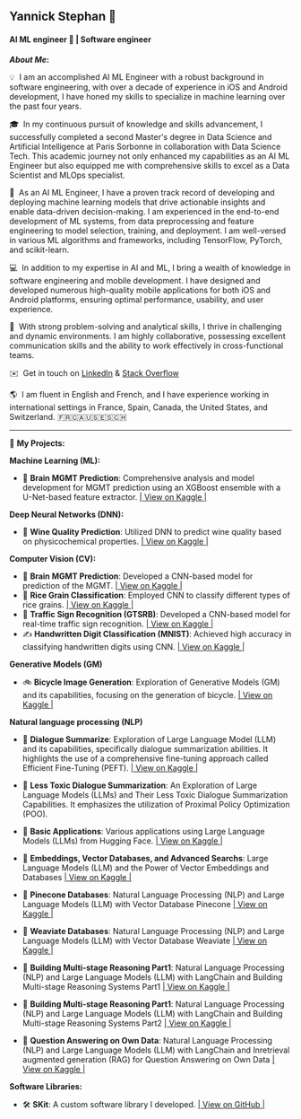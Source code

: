 ## Yannick Stephan 👋
#### AI ML engineer 🚀 | Software engineer 

<b>*About Me*:</b>

💡 &nbsp;I am an accomplished AI ML Engineer with a robust background in software engineering, with over a decade of experience in iOS and Android development, I have honed my skills to specialize in machine learning over the past four years.

🎓 &nbsp;In my continuous pursuit of knowledge and skills advancement, I successfully completed a second Master's degree in Data Science and Artificial Intelligence at Paris Sorbonne in collaboration with Data Science Tech. This academic journey not only enhanced my capabilities as an AI ML Engineer but also equipped me with comprehensive skills to excel as a Data Scientist and MLOps specialist.

🔬 &nbsp;As an AI ML Engineer, I have a proven track record of developing and deploying machine learning models that drive actionable insights and enable data-driven decision-making. I am experienced in the end-to-end development of ML systems, from data preprocessing and feature engineering to model selection, training, and deployment. I am well-versed in various ML algorithms and frameworks, including TensorFlow, PyTorch, and scikit-learn.

💻 &nbsp;In addition to my expertise in AI and ML, I bring a wealth of knowledge in software engineering and mobile development. I have designed and developed numerous high-quality mobile applications for both iOS and Android platforms, ensuring optimal performance, usability, and user experience.

🌟 &nbsp;With strong problem-solving and analytical skills, I thrive in challenging and dynamic environments. I am highly collaborative, possessing excellent communication skills and the ability to work effectively in cross-functional teams.

✉️ &nbsp;Get in touch on [LinkedIn](https://www.linkedin.com/in/yannick-stephan/) & [Stack Overflow](https://stackoverflow.com/users/3765457/yannsteph) 

🌎 &nbsp;I am fluent in English and French, and I have experience working in international settings in France, Spain, Canada, the United States, and Switzerland.
🇫🇷🇨🇦🇺🇸🇪🇸🇨🇭

* * *

📂 **My Projects:**

**Machine Learning (ML):**

*   🧠 **Brain MGMT Prediction**: Comprehensive analysis and model development for MGMT prediction using an XGBoost ensemble with a U-Net-based feature extractor. [| View on Kaggle |](https://www.kaggle.com/code/yannicksteph/u-net-cv-brain-prediction)

**Deep Neural Networks (DNN):**

*   🍷 **Wine Quality Prediction**: Utilized DNN to predict wine quality based on physicochemical properties. [| View on Kaggle |](https://www.kaggle.com/code/yannicksteph/dnn-wine-prediction)

**Computer Vision (CV):**

*   🧠 **Brain MGMT Prediction**: Developed a CNN-based model for prediction of the MGMT. [| View on Kaggle |](https://www.kaggle.com/code/yannicksteph/cnn-cv-brain-prediction)
*   🌾 **Rice Grain Classification**: Employed CNN to classify different types of rice grains. [| View on Kaggle |](https://www.kaggle.com/code/yannicksteph/cnn-cv-rice-classification)
*   🚦 **Traffic Sign Recognition (GTSRB)**: Developed a CNN-based model for real-time traffic sign recognition. [| View on Kaggle |](https://www.kaggle.com/code/yannicksteph/cnn-cv-gtsrb-classification)
*   ✍️ **Handwritten Digit Classification (MNIST)**: Achieved high accuracy in classifying handwritten digits using CNN. [| View on Kaggle |](https://www.kaggle.com/code/yannicksteph/cnn-cv-mnist-classification)

**Generative Models (GM)** 

*   🚲 **Bicycle Image Generation**: Exploration of Generative Models (GM) and its capabilities, focusing on the generation of bicycle. [| View on Kaggle |](https://www.kaggle.com/yannicksteph/wgan-gp-gm-quickdraw-image-generation/)

**Natural language processing (NLP)**

*   💬 **Dialogue Summarize**: Exploration of Large Language Model (LLM) and its capabilities, specifically dialogue summarization abilities. It highlights the use of a comprehensive fine-tuning approach called Efficient Fine-Tuning (PEFT). [| View on Kaggle |](https://www.kaggle.com/code/yannicksteph/lnp-perf-dialogsum-dialogue-summarize/)

*   💬 **Less Toxic Dialogue Summarization**: An Exploration of Large Language Models (LLMs) and Their Less Toxic Dialogue Summarization Capabilities. It emphasizes the utilization of Proximal Policy Optimization (POO). 

*   💬 **Basic Applications**: Various applications using Large Language Models (LLMs) from Hugging Face. [| View on Kaggle |](https://www.kaggle.com/yannicksteph/nlp-llm-basic-applications)

*   💬 **Embeddings, Vector Databases, and Advanced Searchs**: Large Language Models (LLM) and the Power of Vector Embeddings and Databases [| View on Kaggle |](https://www.kaggle.com/code/yannicksteph/nlp-llm-vector-embeddings-db-search/)


*   💬 **Pinecone Databases**: Natural Language Processing (NLP) and Large Language Models (LLM) with Vector Database Pinecone [| View on Kaggle |](https://www.kaggle.com/code/yannicksteph/nlp-llm-vectordb-pinecone)

*   💬 **Weaviate Databases**: Natural Language Processing (NLP) and Large Language Models (LLM) with Vector Database Weaviate [| View on Kaggle |](https://www.kaggle.com/code/yannicksteph/nlp-llm-vectordb-weaviate)

*   💬 **Building Multi-stage Reasoning Part1**: Natural Language Processing (NLP) and Large Language Models (LLM) with LangChain and Building Multi-stage Reasoning Systems Part1 [| View on Kaggle |](https://www.kaggle.com/code/yannicksteph/nlp-llm-langchain-multi-step-reasoning-1)

*   💬 **Building Multi-stage Reasoning Part1**: Natural Language Processing (NLP) and Large Language Models (LLM) with LangChain and Building Multi-stage Reasoning Systems Part2 [| View on Kaggle |](https://www.kaggle.com/code/yannicksteph/nlp-llm-langchain-multi-step-reasoning-2)

*   💬 **Question Answering on Own Data**: Natural Language Processing (NLP) and Large Language Models (LLM) with LangChain and Inretrieval augmented generation (RAG) for Question Answering on Own Data [| View on Kaggle |](https://www.kaggle.com/code/yannicksteph/nlp-llm-langchain-rag-qa-data/)

**Software Libraries:**

*   🛠️ **SKit**: A custom software library I developed. [| View on GitHub |](https://github.com/YanSteph/SKit)
